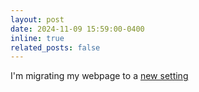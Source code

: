 ```yaml
---
layout: post
date: 2024-11-09 15:59:00-0400
inline: true
related_posts: false
---
```


I'm migrating my webpage to a [new setting](https://github.com/alshedivat/al-folio)
